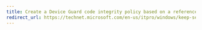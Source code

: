 ```yaml
---
title: Create a Device Guard code integrity policy based on a reference device (Windows 10)
redirect_url: https://technet.microsoft.com/en-us/itpro/windows/keep-secure/device-guard-deployment-guide
---
```



